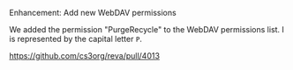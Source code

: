 Enhancement: Add new WebDAV permissions

We added the permission "PurgeRecycle" to the WebDAV permissions list. I is represented by the capital letter ``P``.

https://github.com/cs3org/reva/pull/4013
